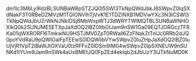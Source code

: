 dm1lc3M6Ly9ldzBLSUNBaWRpSTZJQ0l5SWl3TkNpQWdJbkJ6SWpvZ0lqSXdNakF3T0RBeDZMVzM1TGlONVlhTjVvK1E1TDZiNXB1MDVwYXc3N3lCSWl3TkNpQWdJbUZrWkNJNklDSjBMbWxpWTJ3dWRYTWlMQTBLSUNBaWNHOXlkQ0k2SUNJME5ETXpJaXdOQ2lBZ0ltbGtJam9nSW1Ga09EQTJORGczTFRKa01qWXRORFl6TmkwNU9HSTJMV0ZpT0RWall6ZzFNakZtTnlJc0RRb2dJQ0poYVdRaU9pQWlOalFpTEEwS0lDQWlibVYwSWpvZ0luZHpJaXdOQ2lBZ0luUjVjR1VpT2lBaWJtOXVaU0lzRFFvZ0lDSm9iM04wSWpvZ0lpSXNEUW9nSUNKd1lYUm9Jam9nSWk4aUxBMEtJQ0FpZEd4eklqb2dJblJzY3lJTkNuMD0K
